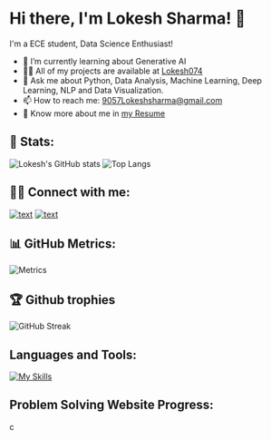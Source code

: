 # Hi there, I'm Lokesh Sharma! 👋

I'm a ECE student, Data Science Enthusiast!

- 🌱 I’m currently learning about Generative AI 
- 👨‍💻 All of my projects are available at [Lokesh074](https://github.com/lokesh074)
- 💬 Ask me about Python, Data Analysis, Machine Learning, Deep Learning, NLP and Data Visualization.
- 📫 How to reach me: 9057Lokeshsharma@gmail.com
- 📄 Know more about me in [my Resume](https://drive.google.com/file/d/1V1CLtHnR4Iv1gmKpj7-fjCq5my8vZjI8/view?usp=sharing)

## 👦 Stats:
![Lokesh's GitHub stats](https://github-readme-stats.vercel.app/api?username=lokesh074&show_icons=true&theme=radical)
![Top Langs](https://github-readme-stats.vercel.app/api/top-langs/?username=lokesh074&theme=tokyonight)

## 👨‍💻 Connect with me:
[![text](https://img.shields.io/badge/LinkedIn-0077B5?style=for-the-badge&logo=linkedin&logoColor=white)](https://www.linkedin.com/in/lokesh-sharma9783)
[![text](https://img.shields.io/badge/Instagram-0077B5?style=for-the-badge&logo=Instagram&logoColor=red)](https://www.instagram.com/lokesh_iii/?igsh=NmNvZ20zOWY5dDhx)


## 📊 GitHub Metrics:
![Metrics](https://metrics.lecoq.io/lokesh074?template=classic&languages=1&achievements=1¬able=1&base.indepth=false&base.hireable=false&languages.limit=8&languages.threshold=0%25&languages.other=false&languages.colors=github&languages.sections=most-used&languages.indepth=false&languages.analysis.timeout=15&languages.categories=markup%2C%20programming&languages.recent.categories=markup%2C%20programming&languages.recent.load=300&languages.recent.days=14&achievements.threshold=C&achievements.secrets=true&achievements.display=detailed&achievements.limit=0¬able.from=organization¬able.repositories=false¬able.indepth=false¬able.types=commit&config.timezone=America%2FNew%20York)

## 🏆 Github trophies
![GitHub Streak](https://github-readme-streak-stats.herokuapp.com/?user=lokesh074&theme=tokyonight)

##   Languages and Tools:
[![My Skills](https://skillicons.dev/icons?i=java,kotlin,nodejs,figma&theme=light)](https://skillicons.dev)

## Problem Solving Website Progress:
c

